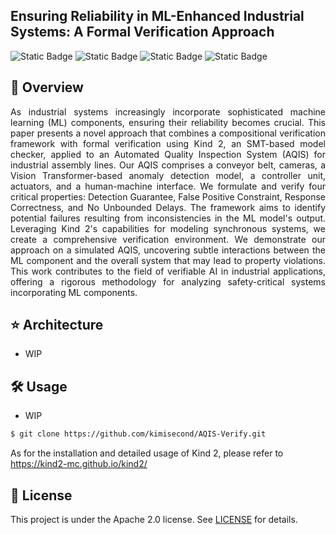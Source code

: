 ## Ensuring Reliability in ML-Enhanced Industrial Systems: A Formal Verification Approach

![Static Badge](https://img.shields.io/badge/MIT-blue?style=flat&label=license&labelColor=black&color=blue)
![Static Badge](https://img.shields.io/badge/welcome-green?style=flat&label=PRs&labelColor=black&color=green)
![Static Badge](https://img.shields.io/badge/Python-green?style=flat&label=Language&labelColor=black&color=green)
![Static Badge](https://img.shields.io/badge/Lustre-green?style=flat&label=Language&labelColor=black&color=green)

## 📢 Overview

<p align="justify">
As industrial systems increasingly incorporate sophisticated machine learning (ML) components, ensuring their reliability becomes crucial. This paper presents a novel approach that combines a compositional verification framework with formal verification using Kind 2, an SMT-based model checker, applied to an Automated Quality Inspection System (AQIS) for industrial assembly lines. Our AQIS comprises a conveyor belt, cameras, a Vision Transformer-based anomaly detection model, a controller unit, actuators, and a human-machine interface. We formulate and verify four critical properties: Detection Guarantee, False Positive Constraint, Response Correctness, and No Unbounded Delays. The framework aims to identify potential failures resulting from inconsistencies in the ML model's output. Leveraging Kind 2's capabilities for modeling synchronous systems, we create a comprehensive verification environment. We demonstrate our approach on a simulated AQIS, uncovering subtle interactions between the ML component and the overall system that may lead to property violations. This work contributes to the field of verifiable AI in industrial applications, offering a rigorous methodology for analyzing safety-critical systems incorporating ML components.
</p>

## ⭐ Architecture

- WIP

## 🛠️ Usage

- WIP

```bash
$ git clone https://github.com/kimisecond/AQIS-Verify.git
```

As for the installation and detailed usage of Kind 2, please refer to https://kind2-mc.github.io/kind2/

## 🎫 License

This project is under the Apache 2.0 license. See [LICENSE](./LICENSE) for details.

